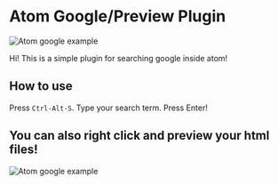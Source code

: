 # Atom Google/Preview Plugin

![Atom google example](https://github.com/sean-codes/atom-google/blob/08e8f2286a43e9bef27100825d26aecf003ebd06/example.gif?raw=true)

Hi! This is a simple plugin for searching google inside atom!

## How to use

Press `Ctrl-Alt-S`. Type your search term. Press Enter!

## You can also right click and preview your html files!

![Atom google example](https://github.com/sean-codes/atom-google/blob/master/example2.gif?raw=true)
